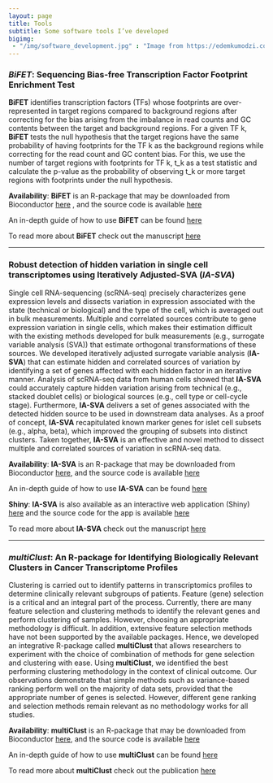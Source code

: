 ```yaml
---
layout: page
title: Tools
subtitle: Some software tools I’ve developed
bigimg: 
 - "/img/software_development.jpg" : "Image from https://edemkumodzi.com/"
---
```


### _BiFET_: Sequencing Bias-free Transcription Factor Footprint Enrichment Test

**BiFET** identifies transcription factors (TFs) whose footprints are over-represented in target regions compared to background regions after correcting for the bias arising from the imbalance in read counts and GC contents between the target and background regions. For a given TF k, **BiFET** tests the null hypothesis that the target regions have the same probability of having footprints for the TF k as the background regions while correcting for the read count and GC content bias. For this, we use the number of target regions with footprints for TF k, t_k as a test statistic and calculate the p-value as the probability of observing t_k or more target regions with footprints under the null hypothesis.

**Availability**: **BiFET** is an R-package that may be downloaded from Bioconductor [here](https://bioconductor.org/packages/release/bioc/html/BiFET.html) , and the source code is available [here](https://github.com/UcarLab/BiFET)

An in-depth guide of how to use **BiFET** can be found [here](https://bioconductor.org/packages/release/bioc/vignettes/BiFET/inst/doc/BiFET.html)

To read more about **BiFET** check out the manuscript [here](https://www.biorxiv.org/content/early/2018/05/16/324277)

***

### Robust detection of hidden variation in single cell transcriptomes using Iteratively Adjusted-SVA (_IA-SVA_)

Single cell RNA-sequencing (scRNA-seq) precisely characterizes gene expression levels and dissects variation in expression associated with the state (technical or biological) and the type of the cell, which is averaged out in bulk measurements. Multiple and correlated sources contribute to gene expression variation in single cells, which makes their estimation difficult with the existing methods developed for bulk measurements (e.g., surrogate variable analysis (SVA)) that estimate orthogonal transformations of these sources. We developed iteratively adjusted surrogate variable analysis (**IA-SVA**) that can estimate hidden and correlated sources of variation by identifying a set of genes affected with each hidden factor in an iterative manner. Analysis of scRNA-seq data from human cells showed that **IA-SVA** could accurately capture hidden variation arising from technical (e.g., stacked doublet cells) or biological sources (e.g., cell type or cell-cycle stage). Furthermore, **IA-SVA** delivers a set of genes associated with the detected hidden source to be used in downstream data analyses. As a proof of concept, **IA-SVA** recapitulated known marker genes for islet cell subsets (e.g., alpha, beta), which improved the grouping of subsets into distinct clusters. Taken together, **IA-SVA** is an effective and novel method to dissect multiple and correlated sources of variation in scRNA-seq data.

**Availability**: **IA-SVA** is an R-package that may be downloaded from Bioconductor [here](https://www.bioconductor.org/packages/devel/bioc/html/iasva.html), and the source code is available [here](https://github.com/UcarLab/iasva)

An in-depth guide of how to use **IA-SVA** can be found [here](https://www.bioconductor.org/packages/devel/bioc/vignettes/iasva/inst/doc/detecting_hidden_heterogeneity_iasvaV0.95.html)

**Shiny**: **IA-SVA** is also available as an interactive web application (Shiny) [here](https://nlawlor.shinyapps.io/IASVA_Shiny_08_13_2018/) and the source code for the app is available [here](https://github.com/nlawlor/iasva_shiny)

To read more about **IA-SVA** check out the manuscript [here](https://www.biorxiv.org/content/early/2018/04/24/151217)

***

### _multiClust_:  An R-package for Identifying Biologically Relevant Clusters in Cancer Transcriptome Profiles

Clustering is carried out to identify patterns in transcriptomics profiles to determine clinically relevant subgroups of patients. Feature (gene) selection is a critical and an integral part of the process. Currently, there are many feature selection and clustering methods to identify the relevant genes and perform clustering of samples. However, choosing an appropriate methodology is difficult. In addition, extensive feature selection methods have not been supported by the available packages. Hence, we developed an integrative R-package called **multiClust** that allows researchers to experiment with the choice of combination of methods for gene selection and clustering with ease. Using **multiClust**, we identified the best performing clustering methodology in the context of clinical outcome. Our observations demonstrate that simple methods such as variance-based ranking perform well on the majority of data sets, provided that the appropriate number of genes is selected. However, different gene ranking and selection methods remain relevant as no methodology works for all studies.

**Availability**: **multiClust** is an R-package that may be downloaded from Bioconductor [here](https://www.bioconductor.org/packages/release/bioc/html/multiClust.html), and the source code is available [here](https://github.com/nlawlor/multiClust)

An in-depth guide of how to use **multiClust** can be found [here](https://www.bioconductor.org/packages/release/bioc/vignettes/multiClust/inst/doc/multiClust.html)

To read more about **multiClust** check out the publication [here](http://journals.sagepub.com/doi/abs/10.4137/CIN.S38000)
